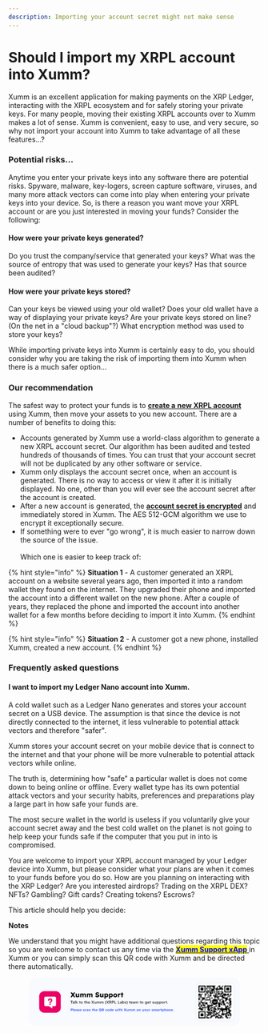```yaml
---
description: Importing your account secret might not make sense
---
```


# Should I import my XRPL account into Xumm?

Xumm is an excellent application for making payments on the XRP Ledger, interacting with the XRPL ecosystem and for safely storing your private keys. For many people, moving their existing XRPL accounts over to Xumm makes a lot of sense. Xumm is convenient, easy to use, and very secure, so why not import your account into Xumm to take advantage of all these features...?

### Potential risks...

Anytime you enter your private keys into any software there are potential risks. Spyware, malware, key-logers, screen capture software, viruses, and many more attack vectors can come into play when entering your private keys into your device. So, is there a reason you want move your XRPL account or are you just interested in moving your funds? Consider the following:&#x20;

#### How were your private keys generated?&#x20;

Do you trust the company/service that generated your keys? What was the source of entropy that was used to generate your keys? Has that source been audited?&#x20;

#### How were your private keys stored?

Can your keys be viewed using your old wallet? Does your old wallet have a way of displaying your private keys? Are your private keys stored on line? (On the net in a "cloud backup"?) What encryption method was used to store your keys?

While importing private keys into Xumm is certainly easy to do, you should consider why you are taking the risk of importing them into Xumm when there is a much safer option...

### Our recommendation

The safest way to protect your funds is to [**create a** **new XRPL account**](../your-first-xrp-ledger-account/how-to-create-an-xrpl-account.md) using Xumm, then move your assets to you new account. There are a number of benefits to doing this:

* Accounts generated by Xumm use a world-class algorithm to generate a new XRPL account secret. Our algorithm has been audited and tested hundreds of thousands of times. You can trust that your account secret will not be duplicated by any other software or service.&#x20;
* Xumm only displays the account secret once, when an account is generated. There is no way to access or view it after it is initially displayed. No one, other than you will ever see the account secret after the account is created.
* After a new account is generated, the [**account secret is encrypted**](../../security-and-xumm/all-about-security/upgrading-your-encryption.md) and immediately stored in Xumm. The AES 512-GCM algorithm we use to encrypt it exceptionally secure.  &#x20;
* If something were to ever "go wrong", it is much easier to narrow down the source of the issue. \
  \
  Which one is easier to keep track of:

{% hint style="info" %}
**Situation 1** - A customer generated an XRPL account on a website several years ago, then imported it into a random wallet they found on the internet. They upgraded their phone and imported the account into a different wallet on the new phone. After a couple of years, they replaced the phone and imported the account into another wallet for a few months before deciding to import it into Xumm.
{% endhint %}

{% hint style="info" %}
**Situation 2** - A customer got a new phone, installed Xumm, created a new account.
{% endhint %}



### Frequently asked questions

#### I want to import my Ledger Nano account into Xumm.

A  cold wallet such as a Ledger Nano generates and stores your account secret on a USB device. The assumption is that since the device is not directly connected to the internet, it less vulnerable to potential attack vectors and therefore "safer".

Xumm stores your account secret on your mobile device that is connect to the internet and that your phone will be more vulnerable to potential attack vectors while online.

The truth is, determining how "safe" a particular wallet is does not come down to being online or offline. Every wallet type has its own potential attack vectors and your security habits, preferences  and preparations play a large part in how safe your funds are.&#x20;

The most secure wallet in the world is useless if you voluntarily give your account secret away and the best cold wallet on the planet is not going to help keep your funds safe if the computer that you put in into is compromised.&#x20;

You are welcome to import your XRPL account managed by your Ledger device into Xumm, but please consider what your plans are when it comes to your funds before you do so. How are you planning on interacting with the XRP Ledger? Are you interested airdrops? Trading on the XRPL DEX? NFTs? Gambling? Gift cards? Creating tokens? Escrows?&#x20;

This article should help you decide:



**Notes**

We understand that you might have additional questions regarding this topic so you are welcome to contact us any time via the [<mark style="color:blue;">**Xumm Support xApp**</mark> ](https://xumm.app/detect/xapp:xumm.support?ref=helpcenter)in Xumm or you can simply scan this QR code with Xumm and be directed there automatically.

<figure><img src="../../.gitbook/assets/Support banner Xumm.png" alt=""><figcaption></figcaption></figure>
